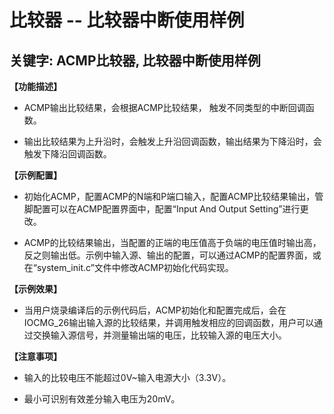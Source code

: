 # 比较器 -- 比较器中断使用样例
## 关键字: ACMP比较器, 比较器中断使用样例
 
**【功能描述】**
+ ACMP输出比较结果，会根据ACMP比较结果， 触发不同类型的中断回调函数。

+ 输出比较结果为上升沿时，会触发上升沿回调函数，输出结果为下降沿时，会触发下降沿回调函数。

**【示例配置】**
+ 初始化ACMP，配置ACMP的N端和P端口输入，配置ACMP比较结果输出，管脚配置可以在ACMP配置界面中，配置“Input And Output Setting”进行更改。

+ ACMP的比较结果输出，当配置的正端的电压值高于负端的电压值时输出高，反之则输出低。示例中输入源、输出的配置，可以通过ACMP的配置界面，或在“system_init.c”文件中修改ACMP初始化代码实现。

**【示例效果】**
+ 当用户烧录编译后的示例代码后，ACMP初始化和配置完成后，会在IOCMG_26输出输入源的比较结果，并调用触发相应的回调函数，用户可以通过交换输入源信号，并测量输出端的电压，比较输入源的电压大小。
 
**【注意事项】**
+ 输入的比较电压不能超过0V~输入电源大小（3.3V）。

+ 最小可识别有效差分输入电压为20mV。